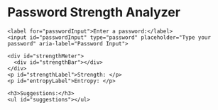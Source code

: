 <!DOCTYPE html>
<html lang="en">
<head>
  <meta charset="UTF-8">
  <title>Password Strength Analyzer</title>
  <link rel="stylesheet" href="style.css">
</head>
<body>
  <main>
    <h1>Password Strength Analyzer</h1>
    
    <label for="passwordInput">Enter a password:</label>
    <input id="passwordInput" type="password" placeholder="Type your password" aria-label="Password Input">

    <div id="strengthMeter">
      <div id="strengthBar"></div>
    </div>
    <p id="strengthLabel">Strength: </p>
    <p id="entropyLabel">Entropy: </p>

    <h3>Suggestions:</h3>
    <ul id="suggestions"></ul>
  </main>

  <script src="script.js"></script>
</body>
</html>
